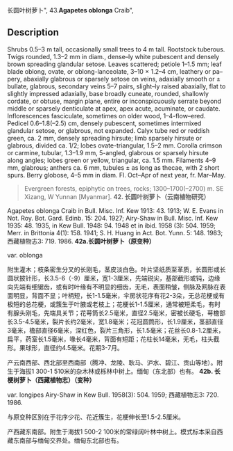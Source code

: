 长圆叶树萝卜",
43.**Agapetes oblonga** Craib",

## Description
Shrubs 0.5–3 m tall, occasionally small trees to 4 m tall. Rootstock tuberous. Twigs rounded, 1.3–2 mm in diam., dense–ly white pubescent and densely brown spreading glandular setose. Leaves scattered; petiole 1–1.5 mm; leaf blade oblong, ovate, or oblong-lanceolate, 3–10 × 1.2–4 cm, leathery or pa–pery, abaxially glabrous or sparsely setose on veins, adaxially smooth or ± bullate, glabrous, secondary veins 5–7 pairs, slight–ly raised abaxially, flat to slightly impressed adaxially, base broadly cuneate, rounded, shallowly cordate, or obtuse, margin plane, entire or inconspicuously serrate beyond middle or sparsely denticulate at apex, apex acute, acuminate, or caudate. Inflorescences fasciculate, sometimes on older wood, 1–4-flow–ered. Pedicel 0.6–1.8(–2.5) cm, densely pubescent, sometimes intermixed glandular setose, or glabrous, not expanded. Calyx tube red or reddish green, ca. 2 mm, densely spreading hirsute; limb sparsely hirsute or glabrous, divided ca. 1/2; lobes ovate-triangular, 1.5–2 mm. Corolla crimson or carmine, tubular, 1.3–1.9 mm, 5-angled, glabrous or sparsely hirsute along angles; lobes green or yellow, triangular, ca. 1.5 mm. Filaments 4–9 mm, glabrous; anthers ca. 6 mm, tubules ± as long as thecae, with 2 short spurs. Berry globose, 4–5 mm in diam. Fl. Oct–Apr of next year, fr. Mar–May.

> Evergreen forests, epiphytic on trees, rocks; 1300–1700(–2700) m. SE Xizang, W Yunnan [Myanmar].
**42. 长圆叶树萝卜（云南植物研究）**

Agapetes oblonga Craib in Bull. Misc. Inf. Kew 1913: 43. 1913; W. E. Evans in Not. Roy. Bot. Gard. Edinb. 15: 204. 1927; Airy-Shaw in Bull. Misc. Inf. Kew 1935: 48. 1935, in Kew Bull. 1948: 94. 1948 et in ibid. 1958 (3): 504. 1959; Merr. in Brittonia 4(1): 158. 1941; S. H. Huang in Act. Bot. Yunn. 5: 148. 1983; 西藏植物志3: 719. 1986.
**42a.长圆叶树萝卜（原变种）**

var. oblonga

附生灌木；枝条密生分叉的长刚毛，茎皮淡白色。叶片坚纸质至革质，长圆形或长圆状披针形，长3.5-6（-9）厘米，宽1-3厘米，先端锐尖，基部截形或钝，边缘向先端有细锯齿，或有时叶缘有不明显的细齿，无毛，表面稍皱，侧脉及网脉在表面明显，背面不显；叶柄短，长1-1.5毫米，伞房状花序有花2-3朵，无总花梗或有极短的总花梗，或簇生于叶腋或老枝上；花梗长1-1.5厘米，通常被短柔毛，有时有腺头刚毛，先端具关节；花萼筒长2.5毫米，直径2.5毫米，密被长硬毛，萼檐部长3.5-4.5毫米，裂片长约2毫米，宽1.8毫米；花冠圆筒形，长1.9厘米，茎部直径3毫米，檐部直径6毫米，深红色，裂片三角形，长1.5毫米；花丝长0.8-1.2厘米，扁平，药室长1.5毫米，喙长4毫米，背面有短距；花柱长14毫米，无毛，柱头截形。果球形，直径约4.5毫米。花期3-7月。

产云南西部、西北部至西南部（腾冲、龙陵、耿马、沪水、碧江、贡山等地）。附生于海拔1 300-1 510米的杂木林或栎林中树上。缅甸（东北部）也有。
**42b. 长梗树萝卜（西藏植物志）（变种）**

var. longipes Airy-Shaw in Kew Bull. 1958(3): 504. 1959; 西藏植物志3: 720. 1986.

与原变种区别在于花序少花、花近簇生，花梗伸长至1.5-2.5厘米。

产西藏东南部。附生于海拔1 500-2 100米的常绿阔叶林中树上。模式标本采自西藏东南部与缅甸交界处。缅甸东北部也有。
